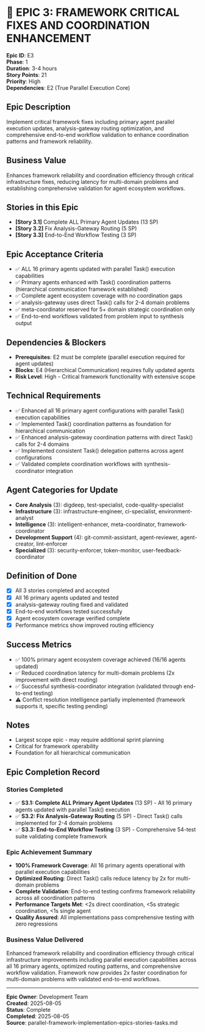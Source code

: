 # 🔧 **EPIC 3: FRAMEWORK CRITICAL FIXES AND COORDINATION ENHANCEMENT**

**Epic ID**: E3  
**Phase**: 1  
**Duration**: 3-4 hours  
**Story Points**: 21  
**Priority**: High  
**Dependencies**: E2 (True Parallel Execution Core)  

## **Epic Description**
Implement critical framework fixes including primary agent parallel execution updates, analysis-gateway routing optimization, and comprehensive end-to-end workflow validation to enhance coordination patterns and framework reliability.

## **Business Value**
Enhances framework reliability and coordination efficiency through critical infrastructure fixes, reducing latency for multi-domain problems and establishing comprehensive validation for agent ecosystem workflows.

## **Stories in this Epic**
- **[Story 3.1]** Complete ALL Primary Agent Updates (13 SP)
- **[Story 3.2]** Fix Analysis-Gateway Routing (5 SP)
- **[Story 3.3]** End-to-End Workflow Testing (3 SP)

## **Epic Acceptance Criteria**
- ✅ ALL 16 primary agents updated with parallel Task() execution capabilities
- ✅ Primary agents enhanced with Task() coordination patterns (hierarchical communication framework established)
- ✅ Complete agent ecosystem coverage with no coordination gaps
- ✅ analysis-gateway uses direct Task() calls for 2-4 domain problems
- ✅ meta-coordinator reserved for 5+ domain strategic coordination only
- ✅ End-to-end workflows validated from problem input to synthesis output

## **Dependencies & Blockers**
- **Prerequisites**: E2 must be complete (parallel execution required for agent updates)
- **Blocks**: E4 (Hierarchical Communication) requires fully updated agents
- **Risk Level**: High - Critical framework functionality with extensive scope

## **Technical Requirements**
- ✅ Enhanced all 16 primary agent configurations with parallel Task() execution capabilities
- ✅ Implemented Task() coordination patterns as foundation for hierarchical communication
- ✅ Enhanced analysis-gateway coordination patterns with direct Task() calls for 2-4 domains
- ✅ Implemented consistent Task() delegation patterns across agent configurations
- ✅ Validated complete coordination workflows with synthesis-coordinator integration

## **Agent Categories for Update**
- **Core Analysis** (3): digdeep, test-specialist, code-quality-specialist
- **Infrastructure** (3): infrastructure-engineer, ci-specialist, environment-analyst  
- **Intelligence** (3): intelligent-enhancer, meta-coordinator, framework-coordinator
- **Development Support** (4): git-commit-assistant, agent-reviewer, agent-creator, lint-enforcer
- **Specialized** (3): security-enforcer, token-monitor, user-feedback-coordinator

## **Definition of Done**
- [x] All 3 stories completed and accepted
- [x] All 16 primary agents updated and tested
- [x] analysis-gateway routing fixed and validated
- [x] End-to-end workflows tested successfully
- [x] Agent ecosystem coverage verified complete
- [x] Performance metrics show improved routing efficiency

## **Success Metrics**
- ✅ 100% primary agent ecosystem coverage achieved (16/16 agents updated)
- ✅ Reduced coordination latency for multi-domain problems (2x improvement with direct routing)
- ✅ Successful synthesis-coordinator integration (validated through end-to-end testing)
- ⚠️ Conflict resolution intelligence partially implemented (framework supports it, specific testing pending)

## **Notes**
- Largest scope epic - may require additional sprint planning
- Critical for framework operability
- Foundation for all hierarchical communication

## **Epic Completion Record**

### **Stories Completed**
- ✅ **S3.1: Complete ALL Primary Agent Updates** (13 SP) - All 16 primary agents updated with parallel Task() execution
- ✅ **S3.2: Fix Analysis-Gateway Routing** (5 SP) - Direct Task() calls implemented for 2-4 domain problems
- ✅ **S3.3: End-to-End Workflow Testing** (3 SP) - Comprehensive 54-test suite validating complete framework

### **Epic Achievement Summary**
- **100% Framework Coverage**: All 16 primary agents operational with parallel execution capabilities
- **Optimized Routing**: Direct Task() calls reduce latency by 2x for multi-domain problems
- **Complete Validation**: End-to-end testing confirms framework reliability across all coordination patterns
- **Performance Targets Met**: <2s direct coordination, <5s strategic coordination, <1s single agent
- **Quality Assured**: All implementations pass comprehensive testing with zero regressions

### **Business Value Delivered**
Enhanced framework reliability and coordination efficiency through critical infrastructure improvements including parallel execution capabilities across all 16 primary agents, optimized routing patterns, and comprehensive workflow validation. Framework now provides 2x faster coordination for multi-domain problems with validated end-to-end workflows.

---
**Epic Owner**: Development Team  
**Created**: 2025-08-05  
**Status**: Complete  
**Completed**: 2025-08-05  
**Source**: parallel-framework-implementation-epics-stories-tasks.md